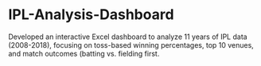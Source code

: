 # IPL-Analysis-Dashboard
Developed an interactive Excel dashboard to analyze 11 years of IPL data (2008-2018), focusing on toss-based winning percentages, top 10 venues, and match outcomes (batting vs. fielding first. 
